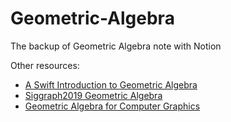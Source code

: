 # Geometric-Algebra
The backup of Geometric Algebra note with Notion

Other resources:
- [A Swift Introduction to Geometric Algebra](https://youtu.be/60z_hpEAtD8?si=uQqbMm9_afqw73B8)
- [Siggraph2019 Geometric Algebra](https://youtu.be/tX4H_ctggYo?si=bd_yjLXluAYogBUL)
- [Geometric Algebra for Computer Graphics](https://a.co/d/4Q2WFuQ)
